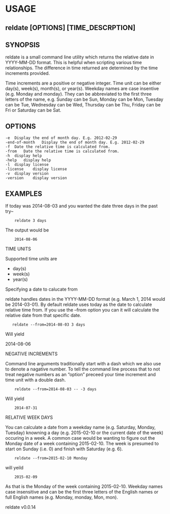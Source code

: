 
# USAGE

## reldate [OPTIONS] [TIME_DESCRPTION]

## SYNOPSIS

reldate is a small command line utility which returns the relative date in 
YYYY-MM-DD format. This is helpful when scripting various time 
relationships. The difference in time returned are determined by 
the time increments provided.

Time increments are a positive or negative integer. Time unit can be
either day(s), week(s), month(s), or year(s). Weekday names are
case insentive (e.g. Monday and monday). They can be abbreviated
to the first three letters of the name, e.g. Sunday can be Sun, Monday
can be Mon, Tuesday can be Tue, Wednesday can be Wed, Thursday can
be Thu, Friday can be Fri or Saturday can be Sat.

## OPTIONS

	-e	Display the end of month day. E.g. 2012-02-29
	-end-of-month	Display the end of month day. E.g. 2012-02-29
	-f	Date the relative time is calculated from.
	-from	Date the relative time is calculated from.
	-h	display help
	-help	display help
	-l	display license
	-license	display license
	-v	display version
	-version	display version

## EXAMPLES

If today was 2014-08-03 and you wanted the date three days in the past try–

```
    reldate 3 days
```

The output would be

```
    2014-08-06
```

TIME UNITS

Supported time units are

+ day(s)
+ week(s)
+ year(s)

Specifying a date to calucate from

reldate handles dates in the YYYY-MM-DD format (e.g. March 1, 2014 would be 
2014-03-01). By default reldate uses today as the date to calculate relative 
time from. If you use the –from option you can it will calculate the 
relative date from that specific date.

```
   reldate --from=2014-08-03 3 days
```

Will yield

2014-08-06

NEGATIVE INCREMENTS

Command line arguments traditionally start with a dash which we also use to 
denote a nagative number. To tell the command line process that to not treat 
negative numbers as an “option” preceed your time increment and time unit 
with a double dash.

```
    reldate --from=2014-08-03 -- -3 days
```

Will yield

```
    2014-07-31
```

RELATIVE WEEK DAYS

You can calculate a date from a weekday name (e.g. Saturday, Monday, Tuesday) 
knowning a day (e.g. 2015-02-10 or the current date of the week) occuring in 
a week. A common case would be wanting to figure out the Monday date of a week 
containing 2015-02-10. The week is presumed to start on Sunday (i.e. 0) and 
finish with Saturday (e.g. 6).

```
    reldate --from=2015-02-10 Monday
```

will yeild

```
    2015-02-09
```

As that is the Monday of the week containing 2015-02-10. Weekday names case 
insensitive and can be the first three letters of the English names or full 
English names (e.g. Monday, monday, Mon, mon).


reldate v0.0.14
